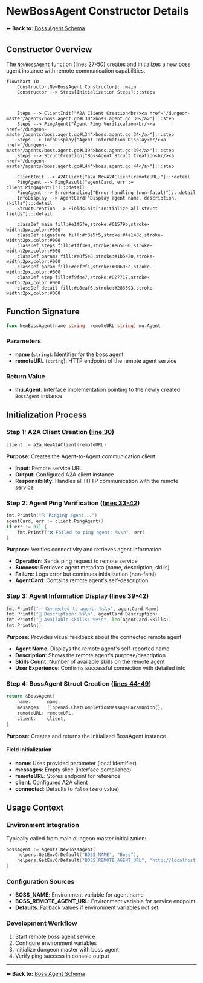 # NewBossAgent Constructor Details

⬅️ **Back to:** [Boss Agent Schema](100-boss-agent-schema.md)

## Constructor Overview

The `NewBossAgent` function (<a href="/dungeon-master/agents/boss.agent.go#L27">lines 27-50</a>) creates and initializes a new boss agent instance with remote communication capabilities.

```mermaid
flowchart TD
    Constructor[NewBossAgent Constructor]:::main
    Constructor --> Steps[Initialization Steps]:::steps



    Steps --> ClientInit["A2A Client Creation<br/><a href='/dungeon-master/agents/boss.agent.go#L30'>boss.agent.go:30</a>"]:::step
    Steps --> PingAgent["Agent Ping Verification<br/><a href='/dungeon-master/agents/boss.agent.go#L34'>boss.agent.go:34</a>"]:::step
    Steps --> InfoDisplay["Agent Information Display<br/><a href='/dungeon-master/agents/boss.agent.go#L39'>boss.agent.go:39</a>"]:::step
    Steps --> StructCreation["BossAgent Struct Creation<br/><a href='/dungeon-master/agents/boss.agent.go#L44'>boss.agent.go:44</a>"]:::step

    ClientInit --> A2AClient["a2a.NewA2AClient(remoteURL)"]:::detail
    PingAgent --> PingResult["agentCard, err := client.PingAgent()"]:::detail
    PingAgent --> ErrorHandling["Error handling (non-fatal)"]:::detail
    InfoDisplay --> AgentCard["Display agent name, description, skills"]:::detail
    StructCreation --> FieldsInit["Initialize all struct fields"]:::detail

    classDef main fill:#e1f5fe,stroke:#01579b,stroke-width:3px,color:#000
    classDef signature fill:#f3e5f5,stroke:#4a148c,stroke-width:2px,color:#000
    classDef steps fill:#fff3e0,stroke:#e65100,stroke-width:2px,color:#000
    classDef params fill:#e8f5e8,stroke:#1b5e20,stroke-width:2px,color:#000
    classDef param fill:#e0f2f1,stroke:#00695c,stroke-width:2px,color:#000
    classDef step fill:#f9fbe7,stroke:#827717,stroke-width:2px,color:#000
    classDef detail fill:#e8eaf6,stroke:#283593,stroke-width:2px,color:#000
```

## Function Signature

```go
func NewBossAgent(name string, remoteURL string) mu.Agent
```

### Parameters
- **name** (`string`): Identifier for the boss agent
- **remoteURL** (`string`): HTTP endpoint of the remote agent service

### Return Value
- **mu.Agent**: Interface implementation pointing to the newly created `BossAgent` instance

## Initialization Process

### Step 1: A2A Client Creation (<a href="/dungeon-master/agents/boss.agent.go#L30">line 30</a>)

```go
client := a2a.NewA2AClient(remoteURL)
```

**Purpose**: Creates the Agent-to-Agent communication client
- **Input**: Remote service URL
- **Output**: Configured A2A client instance
- **Responsibility**: Handles all HTTP communication with the remote service

### Step 2: Agent Ping Verification (<a href="/dungeon-master/agents/boss.agent.go#L33">lines 33-42</a>)

```go
fmt.Println("🔍 Pinging agent...")
agentCard, err := client.PingAgent()
if err != nil {
    fmt.Printf("❌ Failed to ping agent: %v\n", err)
}
```

**Purpose**: Verifies connectivity and retrieves agent information
- **Operation**: Sends ping request to remote service
- **Success**: Retrieves agent metadata (name, description, skills)
- **Failure**: Logs error but continues initialization (non-fatal)
- **AgentCard**: Contains remote agent's self-description

### Step 3: Agent Information Display (<a href="/dungeon-master/agents/boss.agent.go#L39">lines 39-42</a>)

```go
fmt.Printf("✅ Connected to agent: %s\n", agentCard.Name)
fmt.Printf("📝 Description: %s\n", agentCard.Description)
fmt.Printf("🔧 Available skills: %v\n", len(agentCard.Skills))
fmt.Println()
```

**Purpose**: Provides visual feedback about the connected remote agent
- **Agent Name**: Displays the remote agent's self-reported name
- **Description**: Shows the remote agent's purpose/description
- **Skills Count**: Number of available skills on the remote agent
- **User Experience**: Confirms successful connection with detailed info

### Step 4: BossAgent Struct Creation (<a href="/dungeon-master/agents/boss.agent.go#L44">lines 44-49</a>)

```go
return &BossAgent{
    name:      name,
    messages:  []openai.ChatCompletionMessageParamUnion{},
    remoteURL: remoteURL,
    client:    client,
}
```

**Purpose**: Creates and returns the initialized BossAgent instance

#### Field Initialization
- **name**: Uses provided parameter (local identifier)
- **messages**: Empty slice (interface compliance)
- **remoteURL**: Stores endpoint for reference
- **client**: Configured A2A client
- **connected**: Defaults to `false` (zero value)

## Usage Context

### Environment Integration
Typically called from main dungeon master initialization:

```go
bossAgent := agents.NewBossAgent(
    helpers.GetEnvOrDefault("BOSS_NAME", "Boss"),
    helpers.GetEnvOrDefault("BOSS_REMOTE_AGENT_URL", "http://localhost:8080/agent/boss"),
)
```

### Configuration Sources
- **BOSS_NAME**: Environment variable for agent name
- **BOSS_REMOTE_AGENT_URL**: Environment variable for service endpoint
- **Defaults**: Fallback values if environment variables not set


### Development Workflow
1. Start remote boss agent service
2. Configure environment variables
3. Initialize dungeon master with boss agent
4. Verify ping success in console output

---

⬅️ **Back to:** [Boss Agent Schema](100-boss-agent-schema.md)